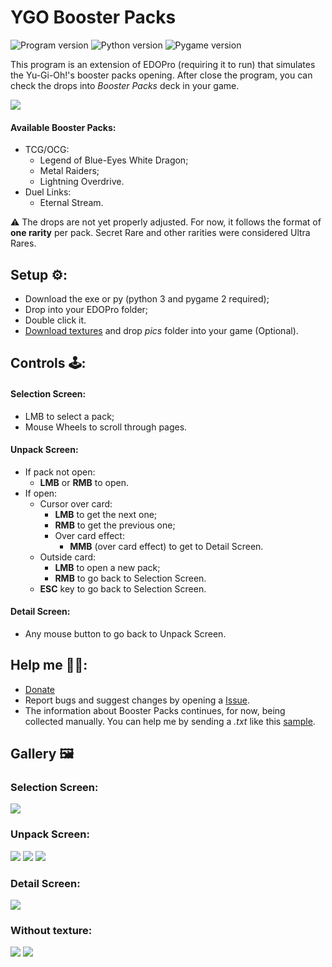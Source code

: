 # YGO Booster Packs

![Program version](https://img.shields.io/badge/Version-1.2.0-blueviolet?style=flat-square)
![Python version](https://img.shields.io/badge/Python-3.11-blue?style=flat-square)
![Pygame version](https://img.shields.io/badge/Pygame-2.1-green?style=flat-square)

This program is an extension of EDOPro (requiring it to run) that simulates the Yu-Gi-Oh!'s booster packs opening.
After close the program, you can check the drops into *Booster Packs* deck in your game.

[![](https://i.ibb.co/c2C5rqc/print9.png)](https://www.youtube.com/watch?v=WR4_kItDj7A)

#### Available Booster Packs:
- TCG/OCG:
    - Legend of Blue-Eyes White Dragon;
    - Metal Raiders;
    - Lightning Overdrive.
- Duel Links:
    - Eternal Stream.

⚠️ The drops are not yet properly adjusted. For now, it follows the format of **one rarity** per pack. 
Secret Rare and other rarities were considered Ultra Rares.

## Setup ⚙️:
- Download the exe or py (python 3 and pygame 2 required);
- Drop into your EDOPro folder;
- Double click it.
- [Download textures](https://mega.nz/folder/HNlkVLKa#_DIZPXg8ZFKMp5--m-lT3Q) and drop *pics* folder into your game (Optional).

## Controls 🕹️:
#### Selection Screen:
- LMB to select a pack;
- Mouse Wheels to scroll through pages.
#### Unpack Screen:
- If pack not open:
    - **LMB** or **RMB** to open.
- If open:
    - Cursor over card:
        - **LMB** to get the next one;
        - **RMB** to get the previous one;
        - Over card effect:
            - **MMB** (over card effect) to get to Detail Screen.
    - Outside card:    
        - **LMB** to open a new pack;
        - **RMB** to go back to Selection Screen.
    - **ESC** key to go back to Selection Screen.
#### Detail Screen:
- Any mouse button to go back to Unpack Screen.

## Help me 🙏🏻:
- [Donate](https://www.paypal.com/donate?hosted_button_id=L53Z8HUNP7X66)
- Report bugs and suggest changes by opening a [Issue](http://tinyurl.com/3ms6ukfa). 
- The information about Booster Packs continues, for now, being collected manually. You can help me by sending a
  *.txt* like this [sample](https://tinyurl.com/3thbju8a).
  
## Gallery 🖼️
### Selection Screen:
![](https://i.ibb.co/SNyWX6d/epbp-1000-1.png)
### Unpack Screen:
![](https://i.ibb.co/qC5w9Gy/print-3.png)
![](https://i.ibb.co/4gc8fdp/print-5.png)
![](https://i.ibb.co/FqzkxfS/epbp-1000-2.png)
### Detail Screen:
![](https://i.ibb.co/NWjrKdz/print6.png)
### Without texture:
![](https://i.ibb.co/qYJ2x5t/print7.png)
![](https://i.ibb.co/0V92znQ/epbp-1000-3.png)
